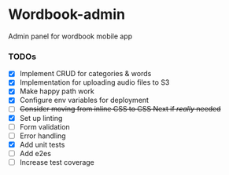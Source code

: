 # Wordbook-admin

Admin panel for wordbook mobile app

### TODOs

- [x] Implement CRUD for categories & words
- [x] Implementation for uploading audio files to S3
- [x] Make happy path work
- [x] Configure env variables for deployment
- [ ] ~~Consider moving from inline CSS to CSS Next if *really* needed~~
- [x] Set up linting
- [ ] Form validation
- [ ] Error handling
- [x] Add unit tests
- [ ] Add e2es
- [ ] Increase test coverage
